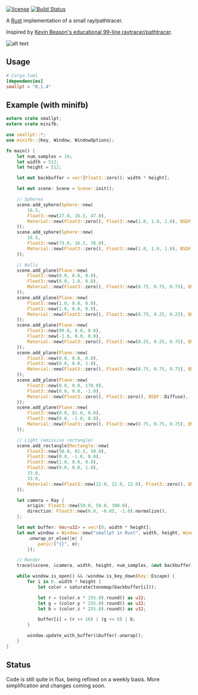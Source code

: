 [![license](https://img.shields.io/github/license/mashape/apistatus.svg)]()
[![Build Status](https://travis-ci.org/zigguratvertigo/smallpt-rs.svg?branch=master)](https://travis-ci.org/zigguratvertigo/smallpt-rs)

A [Rust](https://www.rust-lang.org/) implementation of a small ray/pathtracer.

Inspired by [Kevin Beason's educational 99-line raytracer/pathtracer](http://www.kevinbeason.com/smallpt/).

![alt text](https://github.com/zigguratvertigo/smallpt-rs/blob/master/smallpt.png)

Usage
-----

```toml
# Cargo.toml
[dependencies]
smallpt = "0.1.4"
```

Example (with minifb)
-------

```rust
extern crate smallpt;
extern crate minifb;

use smallpt::*;
use minifb::{Key, Window, WindowOptions};

fn main() {
    let num_samples = 16;
    let width = 512;
    let height = 512;

    let mut backbuffer = vec![Float3::zero(); width * height];

    let mut scene: Scene = Scene::init();

    // Spheres
    scene.add_sphere(Sphere::new(
        16.5,
        Float3::new(27.0, 16.5, 47.0),
        Material::new(Float3::zero(), Float3::new(1.0, 1.0, 1.0), BSDF::Mirror),
    ));
    scene.add_sphere(Sphere::new(
        16.5,
        Float3::new(73.0, 16.5, 78.0),
        Material::new(Float3::zero(), Float3::new(1.0, 1.0, 1.0), BSDF::Glass),
    ));

    // Walls
    scene.add_plane(Plane::new(
        Float3::new(0.0, 0.0, 0.0),
        Float3::new(0.0, 1.0, 0.0),
        Material::new(Float3::zero(), Float3::new(0.75, 0.75, 0.75), BSDF::Diffuse),
    ));
    scene.add_plane(Plane::new(
        Float3::new(1.0, 0.0, 0.0),
        Float3::new(1.0, 0.0, 0.0),
        Material::new(Float3::zero(), Float3::new(0.75, 0.25, 0.25), BSDF::Diffuse),
    ));
    scene.add_plane(Plane::new(
        Float3::new(99.0, 0.0, 0.0),
        Float3::new(-1.0, 0.0, 0.0),
        Material::new(Float3::zero(), Float3::new(0.25, 0.25, 0.75), BSDF::Diffuse),
    ));
    scene.add_plane(Plane::new(
        Float3::new(0.0, 0.0, 0.0),
        Float3::new(0.0, 0.0, 1.0),
        Material::new(Float3::zero(), Float3::new(0.75, 0.75, 0.75), BSDF::Diffuse),
    ));
    scene.add_plane(Plane::new(
        Float3::new(0.0, 0.0, 170.0),
        Float3::new(0.0, 0.0, -1.0),
        Material::new(Float3::zero(), Float3::zero(), BSDF::Diffuse),
    ));
    scene.add_plane(Plane::new(
        Float3::new(0.0, 81.6, 0.0),
        Float3::new(0.0, -1.0, 0.0),
        Material::new(Float3::zero(), Float3::new(0.75, 0.75, 0.75), BSDF::Diffuse),
    ));

    // Light (emissive rectangle)
    scene.add_rectangle(Rectangle::new(
        Float3::new(50.0, 81.5, 50.0),
        Float3::new(0.0, -1.0, 0.0),
        Float3::new(1.0, 0.0, 0.0),
        Float3::new(0.0, 0.0, 1.0),
        33.0,
        33.0,
        Material::new(Float3::new(12.0, 12.0, 12.0), Float3::zero(), BSDF::Diffuse),
    ));

    let camera = Ray {
        origin: Float3::new(50.0, 50.0, 300.0),
        direction: Float3::new(0.0, -0.05, -1.0).normalize(),
    };

    let mut buffer: Vec<u32> = vec![0; width * height];
    let mut window = Window::new("smallpt in Rust", width, height, WindowOptions::default())
        .unwrap_or_else(|e| {
            panic!("{}", e);
        });

    // Render
    trace(&scene, &camera, width, height, num_samples, &mut backbuffer);

    while window.is_open() && !window.is_key_down(Key::Escape) {
        for i in 0..width * height {
            let color = saturate(tonemap(backbuffer[i]));

            let r = (color.x * 255.0).round() as u32;
            let g = (color.y * 255.0).round() as u32;
            let b = (color.z * 255.0).round() as u32;

            buffer[i] = (r << 16) | (g << 8) | b;
        }

        window.update_with_buffer(&buffer).unwrap();
    }
}
```

Status
------
Code is still quite in flux, being refined on a weekly basis. More simplification and changes coming soon.